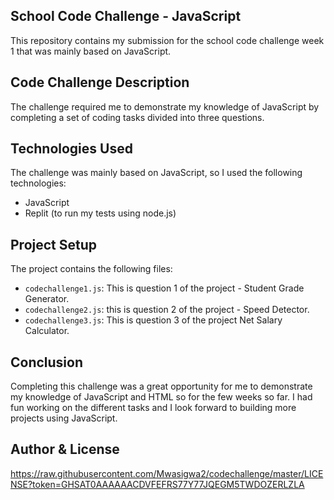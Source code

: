## School Code Challenge - JavaScript

This repository contains my submission for the school code challenge week 1 that was mainly based on JavaScript. 

## Code Challenge Description

The challenge required me to demonstrate my knowledge of JavaScript by completing a set of coding tasks divided
into three questions.

## Technologies Used

The challenge was mainly based on JavaScript, so I used the following technologies:

- JavaScript
- Replit (to run my tests using node.js)

## Project Setup

The project contains the following files:

- `codechallenge1.js`: This is question 1 of the project - Student Grade Generator.
- `codechallenge2.js`: this is question 2 of the project - Speed Detector.
- `codechallenge3.js`: This is question 3 of the project Net Salary Calculator.

## Conclusion

Completing this challenge was a great opportunity for me to demonstrate my knowledge of JavaScript and HTML so for the few weeks so far. I had fun working on the different tasks and I look forward to building more projects using JavaScript.

## Author & License
https://raw.githubusercontent.com/Mwasigwa2/codechallenge/master/LICENSE?token=GHSAT0AAAAAACDVFEFRS77Y77JQEGM5TWDOZERLZLA
